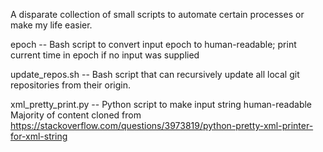 A disparate collection of small scripts to automate certain processes or
make my life easier.

epoch -- Bash script to convert input epoch to human-readable; print current
	time in epoch if no input was supplied

update_repos.sh -- Bash script that can recursively update all local git
    repositories from their origin.

xml_pretty_print.py -- Python script to make input string human-readable
    Majority of content cloned from
		https://stackoverflow.com/questions/3973819/python-pretty-xml-printer-for-xml-string

